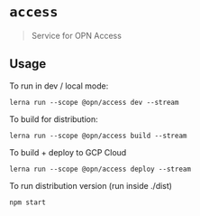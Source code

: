 # `access`

> Service for OPN Access

## Usage

To run in dev / local mode:

```
lerna run --scope @opn/access dev --stream
```

To build for distribution:
```
lerna run --scope @opn/access build --stream
```

To build + deploy to GCP Cloud
```
lerna run --scope @opn/access deploy --stream
```

To run distribution version (run inside ./dist)
```
npm start
```
